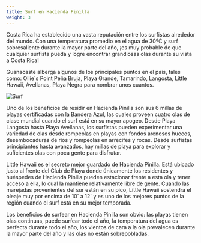 ```yaml
---
title: Surf en Hacienda Pinilla
weight: 3
---
```

Costa Rica ha establecido una vasta reputación entre los surfistas alrededor del mundo. Con una temperatura promedio en el agua de 30ºC y surf sobresaliente durante la mayor parte del año, ¡es muy probable de que cualquier surfista pueda y logre encontrar grandiosas olas durante su vista a Costa Rica!

Guanacaste alberga algunos de los principales puntos en el país, tales como: Ollie´s Point Peña Bruja, Playa Grande, Tamarindo, Langosta, Little Hawaii, Avellanas, Playa Negra para nombrar unos cuantos.

![Surf](/images/pages/e05.jpg)

Uno de los beneficios de residir en Hacienda Pinilla son sus 6 millas de playas certificadas con la Bandera Azul, las cuales proveen cuatro olas de clase mundial cuando el surf está en su mayor apogeo. Desde Playa Langosta hasta Playa Avellanas, los surfistas pueden experimentar una variedad de olas desde rompeolas en playas con fondos arenosos huecos, desembocaduras de ríos y rompeolas en arrecifes y rocas. Desde surfistas principiantes hasta avanzados, hay millas de playa para explorar y suficientes olas con poca gente para disfrutar.

Little Hawaii es el secreto mejor guardado de Hacienda Pinilla. Está ubicado justo al frente del Club de Playa donde únicamente los residentes y huéspedes de Hacienda Pinilla pueden estacionar frente a esta ola y tener acceso a ella, lo cual la mantiene relativamente libre de gente. Cuando las marejadas provenientes del sur están en su pico, Little Hawaii sostendrá el oleaje muy por encima de 10´ a 12´ y es uno de los mejores puntos de la región cuando el surf está en su mejor temporada.

Los beneficios de surfear en Hacienda Pinilla son obvio: las playas tienen olas continuas, puede surfear todo el año, la temperatura del agua es perfecta durante todo el año, los vientos de cara a la ola prevalecen durante la mayor parte del año y las olas no están sobrepobladas.

